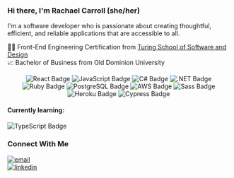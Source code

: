 ### Hi there, I'm Rachael Carroll (she/her)

I'm a software developer who is passionate about creating thoughtful, efficient, and reliable applications that are accessible to all.

🧑‍💻 Front-End Engineering Certification from [Turing School of Software and Design](https://turing.edu/)
<br>
📈 Bachelor of Business from Old Dominion University
<br> 
 <div align="center">  
  <img src="https://img.shields.io/badge/React-61DAFB?logo=react&logoColor=000&style=flat-square" alt="React Badge">
  <img src="https://img.shields.io/badge/JavaScript-F7DF1E?logo=javascript&logoColor=000&style=flat-square" alt="JavaScript Badge">
  <img src="https://img.shields.io/badge/c%23-%23239120.svg?style=for-the-badge&logo=c-sharp&logoColor=white&style=flat-square" alt="C# Badge">
  <img src="https://img.shields.io/badge/.NET-5C2D91?style=for-the-badge&logo=.net&logoColor=white&style=flat-square" alt=".NET Badge">
  <img src="https://img.shields.io/badge/ruby-%23CC342D.svg?style=for-the-badge&logo=ruby&logoColor=white&style=flat-square" alt="Ruby Badge">
  <img src="https://img.shields.io/badge/PostgreSQL-4169E1?logo=postgresql&logoColor=fff&style=flat-square" alt="PostgreSQL Badge">
  <img src="https://img.shields.io/badge/AWS-%23FF9900.svg?style=for-the-badge&logo=amazon-aws&logoColor=white&style=flat-square" alt="AWS Badge">
  <img src="https://img.shields.io/badge/Sass-C69?logo=sass&logoColor=fff&style=flat-square" alt="Sass Badge"> 
  <img src="https://img.shields.io/badge/Heroku-430098?logo=heroku&logoColor=fff&style=flat-square" alt="Heroku Badge"> 
  <img src="https://img.shields.io/badge/Cypress-17202C?logo=cypress&logoColor=fff&style=flat-square" alt="Cypress Badge">  
 </div>  
 
 #### Currently learning:
 <img src="https://img.shields.io/badge/typescript-%23007ACC.svg?style=for-the-badge&logo=typescript&logoColor=white&style=flat-square" alt="TypeScript Badge">
 
### Connect With Me
<section align="left">
  <a href="mailto:rachaelcarroll.m@gmail.com"><img alt="email" src="https://img.shields.io/badge/-Email-f2c236.svg?style=for-the-badge&colorB=0078D4" /></a>
  <br>
  <a href="https://www.linkedin.com/in/rachaelcarroll"><img alt="linkedin"  src="https://img.shields.io/badge/-LinkedIn-black.svg?style=for-the-badge&logo=linkedin&colorB=1C5D99"/></a> 
</section>
